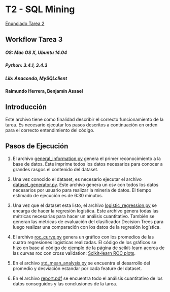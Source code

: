T2 - SQL Mining
===============

[Enunciado Tarea 2](T2.pdf)

Workflow Tarea 3
-----------------
##### OS: Mac OS X, Ubuntu 14.04
##### Python: 3.4.1, 3.4.3
##### Lib: Anaconda, MySQLclient


#### Raimundo Herrera, Benjamín Assael

Introducción
-------------
Este archivo tiene como finalidad describir el correcto funcionamiento de la tarea. Es necesario ejecutar los pasos descritos a continuación en orden para el correcto entendimiento del código.

Pasos de Ejecución
-------------------
1.  El archivo [general_information.py](general_information.py) genera el primer reconocimiento a la base de datos. Éste imprime todos los datos necesarios para conocer a grandes rasgos el contenido del dataset.

2.  Una vez conocido el dataset, es necesario ejecutar el archivo [dataset_generator.py](dataset_generator.py). Este archivo genera un csv con todos los datos necesarios por usuario para realizar la mineria de datos. El tiempo estimado de ejecución es de 6:30 minutos.

3.  Una vez que el dataset esta listo, el archivo [logistic_regression.py](logistic_regression.py) se encarga de hacer la regresión logística. Este archivo genera todas las métricas necesarias para hacer un análisis cuantitativo.  También se generan las métricas de evaluación del clasificador Decision Trees para luego realizar una comparación con los datos de la regresión logística.

4.  El archivo [roc_curve.py](roc_curve.py) genera un gráfico con los promedios de las cuatro regresiones logisticas realizadas.  El código de los gráficos se hizo en base al código de ejemplo de la página de scikit-learn acerca de las curvas roc con cross validation: [Scikit-learn ROC plots](http://scikit-learn.org/stable/auto_examples/model_selection/plot_roc_crossval.html#example-model-selection-plot-roc-crossval-py).

5. 	En el archivo [std_mean_analysis.py](std_mean_analysis.py) se encuentra el desarrollo del promedio y desviación estandar por cada feature del dataset.

6.  En el archivo [report.pdf](report.pdf) se encuentra todo el análisis cuantitativo de los datos conseguidos y las conclusiones de la tarea.
